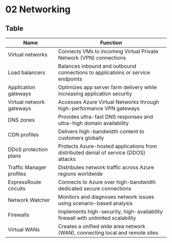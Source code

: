 # 02 Networking

## Table
| Name                     | Function                                                                             |
| ------------------------ | ------------------------------------------------------------------------------------ |
| Virtual networks         | Connects VMs to incoming Virtual Private Network (VPN) connections                   |
| Load balancers           | Balances inbound and outbound connections to applications or service endpoints       |
| Application gateways     | Optimizes app server farm delivery while increasing application security             |
| Virtual network gateways | Accesses Azure Virtual Networks through high-performance VPN gateways                |
| DNS zones                | Provides ultra-fast DNS responses and ultra-high domain availability                 |
| CDN profiles             | Delivers high-bandwidth content to customers globally                                |
| DDoS protection plans    | Protects Azure-hosted applications from distributed denial of service (DDOS) attacks |
| Traffic Manager profiles | Distributes network traffic across Azure regions worldwide                           |
| ExpressRoute circuits    | Connects to Azure over high-bandwidth dedicated secure connections                   |
| Network Watcher          | Monitors and diagnoses network issues using scenario-based analysis                  |
| Firewalls                | Implements high-security, high-availability firewall with unlimited scalability      |
| Virtual WANs             | Creates a unified wide area network (WAN), connecting local and remote sites         |
